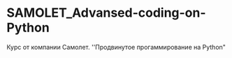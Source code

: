 # SAMOLET_Advansed-coding-on-Python
Курс от компании Самолет. ''Продвинутое прогаммирование на Python"
